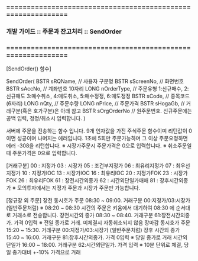 ### ============================================================
### 개발 가이드 :: 주문과 잔고처리 :: SendOrder
### ============================================================

[SendOrder() 함수]

SendOrder(
BSTR sRQName, // 사용자 구분명
BSTR sScreenNo, // 화면번호
BSTR sAccNo,  // 계좌번호 10자리
LONG nOrderType,  // 주문유형 1:신규매수, 2:신규매도 3:매수취소, 4:매도취소, 5:매수정정, 6:매도정정
BSTR sCode, // 종목코드 (6자리)
LONG nQty,  // 주문수량
LONG nPrice, // 주문가격
BSTR sHogaGb,   // 거래구분(혹은 호가구분)은 아래 참고
BSTR sOrgOrderNo  // 원주문번호. 신규주문에는 공백 입력, 정정/취소시 입력합니다.
)

서버에 주문을 전송하는 함수 입니다.
9개 인자값을 가진 주식주문 함수이며 리턴값이 0이면 성공이며 나머지는 에러입니다.
1초에 5회만 주문가능하며 그 이상 주문요청하면 에러 -308을 리턴합니다.
※ 시장가주문시 주문가격은 0으로 입력합니다.
※ 취소주문일때 주문가격은 0으로 입력합니다.

[거래구분]
00 : 지정가
03 : 시장가
05 : 조건부지정가
06 : 최유리지정가
07 : 최우선지정가
10 : 지정가IOC
13 : 시장가IOC
16 : 최유리IOC
20 : 지정가FOK
23 : 시장가FOK
26 : 최유리FOK
61 : 장전시간외종가
62 : 시간외단일가매매
81 : 장후시간외종가
※ 모의투자에서는 지정가 주문과 시장가 주문만 가능합니다.

[정규장 외 주문]
장전 동시호가 주문
08:30 ~ 09:00.	거래구분 00:지정가/03:시장가 (일반주문처럼)
※ 08:20 ~ 08:30 시간의 주문은 키움에서 대기하여 08:30 에 순서대로 거래소로 전송합니다.
장전시간외 종가
08:30 ~ 08:40. 	거래구분 61:장전시간외종가.  가격 0입력
※ 전일 종가로 거래. 미체결시 자동취소되지 않음
장마감 동시호가 주문
15:20 ~ 15:30.	거래구분 00:지정가/03:시장가 (일반주문처럼)
장후 시간외 종가
15:40 ~ 16:00.	거래구분 81:장후시간외종가.  가격 0입력
※ 당일 종가로 거래
시간외 단일가
16:00 ~ 18:00.	거래구분 62:시간외단일가.  가격 입력
※ 10분 단위로 체결, 당일 종가대비 +-10% 가격으로 거래
